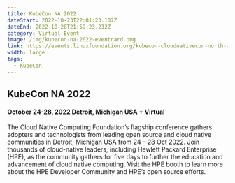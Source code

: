 ```yaml
---
title: KubeCon NA 2022
dateStart: 2022-10-23T22:01:23.187Z
dateEnd: 2022-10-28T21:59:23.232Z
category: Virtual Event
image: /img/kunecon-na-2022-eventcard.png
link: https://events.linuxfoundation.org/kubecon-cloudnativecon-north-america/
width: large
tags:
  - KubeCon
---
```

## KubeCon NA 2022

#### October 24-28, 2022 Detroit, Michigan USA + Virtual

The Cloud Native Computing Foundation’s flagship conference gathers adopters and technologists from leading open source and cloud native communities in Detroit, Michigan USA from 24 – 28 Oct 2022. Join thousands of cloud-native leaders, including Hewlett Packard Enterprise (HPE), as the community gathers for five days to further the education and advancement of cloud native computing. Visit the HPE booth to learn more about the HPE Developer Community and HPE’s open source efforts.